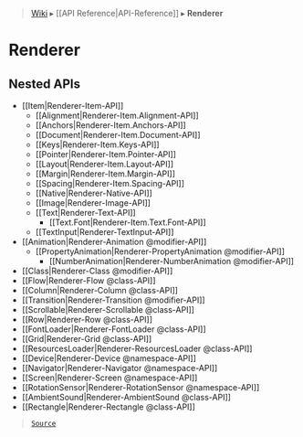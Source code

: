 > [Wiki](Home) ▸ [[API Reference|API-Reference]] ▸ **Renderer**

# Renderer

## Nested APIs

* [[Item|Renderer-Item-API]]
  * [[Alignment|Renderer-Item.Alignment-API]]
  * [[Anchors|Renderer-Item.Anchors-API]]
  * [[Document|Renderer-Item.Document-API]]
  * [[Keys|Renderer-Item.Keys-API]]
  * [[Pointer|Renderer-Item.Pointer-API]]
  * [[Layout|Renderer-Item.Layout-API]]
  * [[Margin|Renderer-Item.Margin-API]]
  * [[Spacing|Renderer-Item.Spacing-API]]
  * [[Native|Renderer-Native-API]]
  * [[Image|Renderer-Image-API]]
  * [[Text|Renderer-Text-API]]
    * [[Text.Font|Renderer-Item.Text.Font-API]]
  * [[TextInput|Renderer-TextInput-API]]
* [[Animation|Renderer-Animation @modifier-API]]
  * [[PropertyAnimation|Renderer-PropertyAnimation @modifier-API]]
    * [[NumberAnimation|Renderer-NumberAnimation @modifier-API]]
* [[Class|Renderer-Class @modifier-API]]
* [[Flow|Renderer-Flow @class-API]]
* [[Column|Renderer-Column @class-API]]
* [[Transition|Renderer-Transition @modifier-API]]
* [[Scrollable|Renderer-Scrollable @class-API]]
* [[Row|Renderer-Row @class-API]]
* [[FontLoader|Renderer-FontLoader @class-API]]
* [[Grid|Renderer-Grid @class-API]]
* [[ResourcesLoader|Renderer-ResourcesLoader @class-API]]
* [[Device|Renderer-Device @namespace-API]]
* [[Navigator|Renderer-Navigator @namespace-API]]
* [[Screen|Renderer-Screen @namespace-API]]
* [[RotationSensor|Renderer-RotationSensor @namespace-API]]
* [[AmbientSound|Renderer-AmbientSound @class-API]]
* [[Rectangle|Renderer-Rectangle @class-API]]

> [`Source`](/Neft-io/neft/blob/65f8de73ffc0dbb38be0f58144f629599500b1a9/src/renderer/index.litcoffee#renderer)

